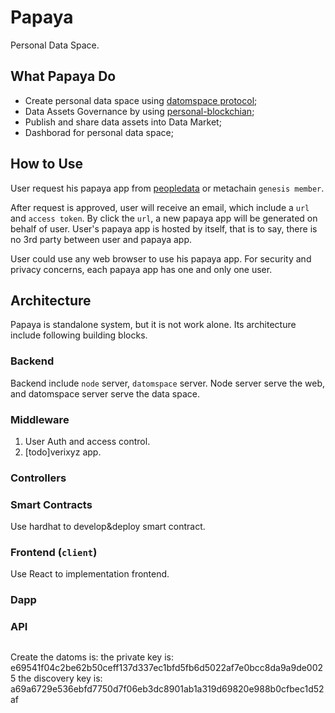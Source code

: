 # Papaya

Personal Data Space.

## What Papaya Do

- Create personal data space using [datomspace protocol](https://www.npmjs.com/package/datomspace);
- Data Assets Governance by using [personal-blockchian](https://github.com/peopledata/personal-blockchain);
- Publish and share data assets into Data Market;
- Dashborad for personal data space;

## How to Use

User request his papaya app from [peopledata](https://www.peopledata.org.cn/zh/datamarket) or metachain `genesis member`.

After request is approved, user will receive an email, which include a `url` and `access token`. By click the `url`, a new papaya app will be generated on behalf of user. User's papaya app is hosted by itself, that is to say, there is no 3rd party between user and papaya app.

User could use any web browser to use his papaya app. For security and privacy concerns, each papaya app has one and only one user.

## Architecture

Papaya is standalone system, but it is not work alone. Its architecture include following building blocks.

### Backend

Backend include `node` server, `datomspace` server. Node server serve the web, and datomspace server serve the data space.

### Middleware

1. User Auth and access control.
2. [todo]verixyz app.

### Controllers

### Smart Contracts

Use hardhat to develop&deploy smart contract.

### Frontend (`client`)

Use React to implementation frontend.

### Dapp

### API

##

Create the datoms is:
the private key is: e69541f04c2be62b50ceff137d337ec1bfd5fb6d5022af7e0bcc8da9a9de0025
the discovery key is: a69a6729e536ebfd7750d7f06eb3dc8901ab1a319d69820e988b0cfbec1d52af
